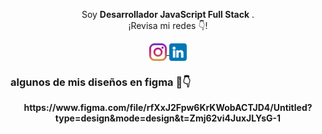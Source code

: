 
<p align="center">Soy <strong>Desarrollador JavaScript Full Stack</strong> .<br />¡Revisa mi redes 👇!</p>
<p align="center">
  <a href="https://www.instagram.com/cristopheracosta96/" target="blank">
    <img align="center" src="https://github.com/pockx96/pockx96/blob/main/instagram.png" alt="midu.dev" height="28px" width="28px" />
  </a>
  <a href="https://www.linkedin.com/in/cristopher-acosta-rios-3b7b691b0/" target="blank">
    <img align="center" src="https://github.com/pockx96/pockx96/blob/main/linkedin.png" alt="midu.dev" height="28px" width="28px" />
  </a>
</p>

### algunos de mis diseños en figma 📸👇
<p align="center"><strong>https://www.figma.com/file/rfXxJ2Fpw6KrKWobACTJD4/Untitled?type=design&mode=design&t=Zmj62vi4JuxJLYsG-1</strong>

